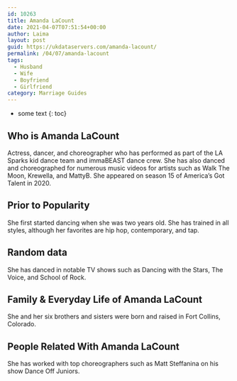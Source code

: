 ```yaml
---
id: 10263
title: Amanda LaCount
date: 2021-04-07T07:51:54+00:00
author: Laima
layout: post
guid: https://ukdataservers.com/amanda-lacount/
permalink: /04/07/amanda-lacount
tags:
  - Husband
  - Wife
  - Boyfriend
  - Girlfriend
category: Marriage Guides
---
```


* some text
{: toc}


## Who is Amanda LaCount
                  
                  
                  
Actress, dancer, and choreographer who has performed as part of the LA Sparks kid dance team and immaBEAST dance crew. She has also danced and choreographed for numerous music videos for artists such as Walk The Moon, Krewella, and MattyB. She appeared on season 15 of America&#8217;s Got Talent in 2020. 
                  
              
            
              
            
                
                
                
## Prior to Popularity
                  
                  
                  
She first started dancing when she was two years old. She has trained in all styles, although her favorites are hip hop, contemporary, and tap.
                  
              
            
              
            
                
                
                
## Random data
                  
                  
                  
She has danced in notable TV shows such as Dancing with the Stars, The Voice, and School of Rock.
                  
              
            
              
            
                
                
                
## Family & Everyday Life of Amanda LaCount
                  
                  
                  
She and her six brothers and sisters were born and raised in Fort Collins, Colorado.
                  
              
            
              
            
                
                
                
## People Related With Amanda LaCount
                  
                  
                  
She has worked with top choreographers such as Matt Steffanina on his show Dance Off Juniors.
                  
              
            
              
            
                
              
            
              
              
            
            
              
            
          
          
          